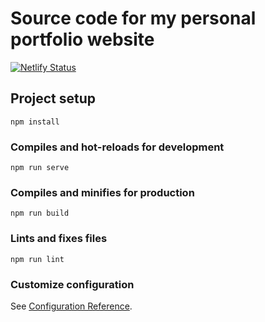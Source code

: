 # Source code for my personal portfolio website

[![Netlify Status](https://api.netlify.com/api/v1/badges/7a8de122-5f2e-445d-875b-8fb6363b89e4/deploy-status)](https://app.netlify.com/sites/quintenroets/deploys)

## Project setup
```
npm install
```

### Compiles and hot-reloads for development
```
npm run serve
```

### Compiles and minifies for production
```
npm run build
```

### Lints and fixes files
```
npm run lint
```

### Customize configuration
See [Configuration Reference](https://cli.vuejs.org/config/).
